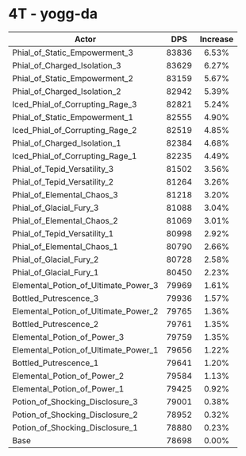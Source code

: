 # 4T - yogg-da
| Actor | DPS | Increase |
|---|:---:|:---:|
|Phial_of_Static_Empowerment_3|83836|6.53%|
|Phial_of_Charged_Isolation_3|83629|6.27%|
|Phial_of_Static_Empowerment_2|83159|5.67%|
|Phial_of_Charged_Isolation_2|82942|5.39%|
|Iced_Phial_of_Corrupting_Rage_3|82821|5.24%|
|Phial_of_Static_Empowerment_1|82555|4.90%|
|Iced_Phial_of_Corrupting_Rage_2|82519|4.85%|
|Phial_of_Charged_Isolation_1|82384|4.68%|
|Iced_Phial_of_Corrupting_Rage_1|82235|4.49%|
|Phial_of_Tepid_Versatility_3|81502|3.56%|
|Phial_of_Tepid_Versatility_2|81264|3.26%|
|Phial_of_Elemental_Chaos_3|81218|3.20%|
|Phial_of_Glacial_Fury_3|81088|3.04%|
|Phial_of_Elemental_Chaos_2|81069|3.01%|
|Phial_of_Tepid_Versatility_1|80998|2.92%|
|Phial_of_Elemental_Chaos_1|80790|2.66%|
|Phial_of_Glacial_Fury_2|80728|2.58%|
|Phial_of_Glacial_Fury_1|80450|2.23%|
|Elemental_Potion_of_Ultimate_Power_3|79969|1.61%|
|Bottled_Putrescence_3|79936|1.57%|
|Elemental_Potion_of_Ultimate_Power_2|79765|1.36%|
|Bottled_Putrescence_2|79761|1.35%|
|Elemental_Potion_of_Power_3|79759|1.35%|
|Elemental_Potion_of_Ultimate_Power_1|79656|1.22%|
|Bottled_Putrescence_1|79641|1.20%|
|Elemental_Potion_of_Power_2|79584|1.13%|
|Elemental_Potion_of_Power_1|79425|0.92%|
|Potion_of_Shocking_Disclosure_3|79001|0.38%|
|Potion_of_Shocking_Disclosure_2|78952|0.32%|
|Potion_of_Shocking_Disclosure_1|78880|0.23%|
|Base|78698|0.00%|
